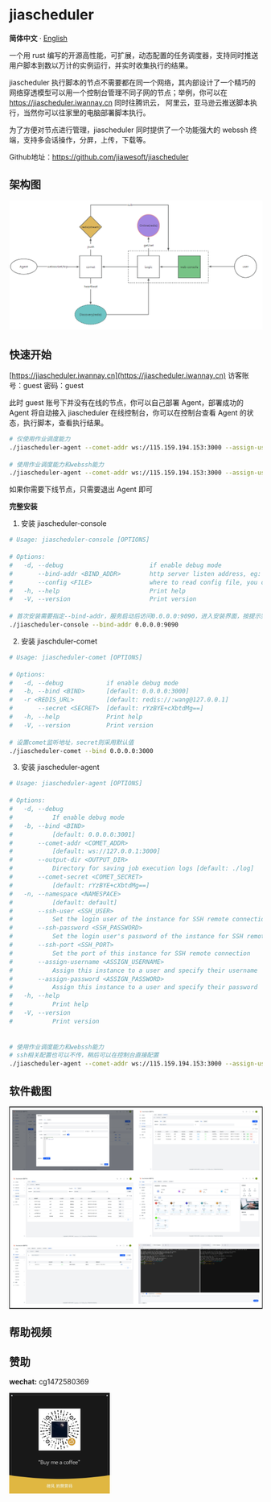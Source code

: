 # jiascheduler

**简体中文** · [English](./README.md)

一个用 rust 编写的开源高性能，可扩展，动态配置的任务调度器，支持同时推送用户脚本到数以万计的实例运行，并实时收集执行的结果。

jiascheduler 执行脚本的节点不需要都在同一个网络，其内部设计了一个精巧的网络穿透模型可以用一个控制台管理不同子网的节点；举例，你可以在 https://jiascheduler.iwannay.cn 同时往腾讯云， 阿里云，亚马逊云推送脚本执行，当然你可以往家里的电脑部署脚本执行。

为了方便对节点进行管理，jiascheduler 同时提供了一个功能强大的 webssh 终端，支持多会话操作，分屏，上传，下载等。

Github地址：https://github.com/jiawesoft/jiascheduler

## 架构图

![架构图](./assets/jiascheduler-arch.png)

## 快速开始

[https://jiascheduler.iwannay.cn](https://jiascheduler.iwannay.cn)
访客账号：guest 密码：guest

此时 guest 账号下并没有在线的节点，你可以自己部署 Agent，部署成功的 Agent 将自动接入 jiascheduler 在线控制台，你可以在控制台查看 Agent 的状态，执行脚本，查看执行结果。

```bash
# 仅使用作业调度能力
./jiascheduler-agent --comet-addr ws://115.159.194.153:3000 --assign-username guest --assign-password guest

# 使用作业调度能力和webssh能力
./jiascheduler-agent --comet-addr ws://115.159.194.153:3000 --assign-username guest --assign-password guest --ssh-user your_ssh_user --ssh-port 22 --ssh-password your_ssh_user_password --namespace home
```

如果你需要下线节点，只需要退出 Agent 即可

**完整安装**

1. 安装 jiascheduler-console

```bash
# Usage: jiascheduler-console [OPTIONS]

# Options:
#   -d, --debug                        if enable debug mode
#       --bind-addr <BIND_ADDR>        http server listen address, eg: "0.0.0.0:9090"
#       --config <FILE>                where to read config file, you can temporarily overwrite the configuration file using command-line parameters [default: ~/.jiascheduler/console.toml]
#   -h, --help                         Print help
#   -V, --version                      Print version

# 首次安装需要指定--bind-addr，服务启动后访问0.0.0.0:9090，进入安装界面，按提示完成安装
./jiascheduler-console --bind-addr 0.0.0.0:9090
```

2. 安装 jiaschduler-comet

```bash
# Usage: jiascheduler-comet [OPTIONS]

# Options:
#   -d, --debug            if enable debug mode
#   -b, --bind <BIND>      [default: 0.0.0.0:3000]
#   -r <REDIS_URL>         [default: redis://:wang@127.0.0.1]
#       --secret <SECRET>  [default: rYzBYE+cXbtdMg==]
#   -h, --help             Print help
#   -V, --version          Print version

# 设置comet监听地址，secret则采用默认值
./jiascheduler-comet --bind 0.0.0.0:3000
```

3. 安装 jiascheduler-agent

```bash
# Usage: jiascheduler-agent [OPTIONS]

# Options:
#   -d, --debug
#           If enable debug mode
#   -b, --bind <BIND>
#           [default: 0.0.0.0:3001]
#       --comet-addr <COMET_ADDR>
#           [default: ws://127.0.0.1:3000]
#       --output-dir <OUTPUT_DIR>
#           Directory for saving job execution logs [default: ./log]
#       --comet-secret <COMET_SECRET>
#           [default: rYzBYE+cXbtdMg==]
#   -n, --namespace <NAMESPACE>
#           [default: default]
#       --ssh-user <SSH_USER>
#           Set the login user of the instance for SSH remote connection
#       --ssh-password <SSH_PASSWORD>
#           Set the login user's password of the instance for SSH remote connection
#       --ssh-port <SSH_PORT>
#           Set the port of this instance for SSH remote connection
#       --assign-username <ASSIGN_USERNAME>
#           Assign this instance to a user and specify their username
#       --assign-password <ASSIGN_PASSWORD>
#           Assign this instance to a user and specify their password
#   -h, --help
#           Print help
#   -V, --version
#           Print version


# 使用作业调度能力和webssh能力
# ssh相关配置也可以不传，稍后可以在控制台直接配置
./jiascheduler-agent --comet-addr ws://115.159.194.153:3000 --assign-username guest --assign-password guest --ssh-user your_ssh_user --ssh-port 22 --ssh-password your_ssh_user_password --namespace home

```

## 软件截图

<table style="border-collapse: collapse; border: 1px solid black;">
  <tr>
    <td style="padding: 5px;background-color:#fff;"><img src= "./assets/job-edit.png" alt="Jiascheduler job edit"   /></td>
    <td style="padding: 5px;background-color:#fff;"><img src= "./assets/run-list.png" alt="Jiascheduler run list"   /></td>
  </tr>

  <tr>
    <td style="padding: 5px;background-color:#fff;"><img src= "./assets/scheduler-history.png" alt="Jiascheduler scheduler history"   /></td>
    <td style="padding: 5px;background-color:#fff;"><img src= "./assets/scheduler-dashboard.png" alt="Jiascheduler scheduler dashboard"   /></td>
  </tr>

  <tr>
    <td style="padding: 5px;background-color:#fff;"><img src= "./assets/server.png" alt="Jiascheduler server"   /></td>
    <td style="padding: 5px;background-color:#fff;"><img src= "./assets/webssh.png" alt="Jiascheduler webssh"   /></td>
  </tr>

</table>

## 帮助视频

## 赞助

**wechat:** cg1472580369

<img src="./assets/good.jpg" width="200px" height="200px"/>

